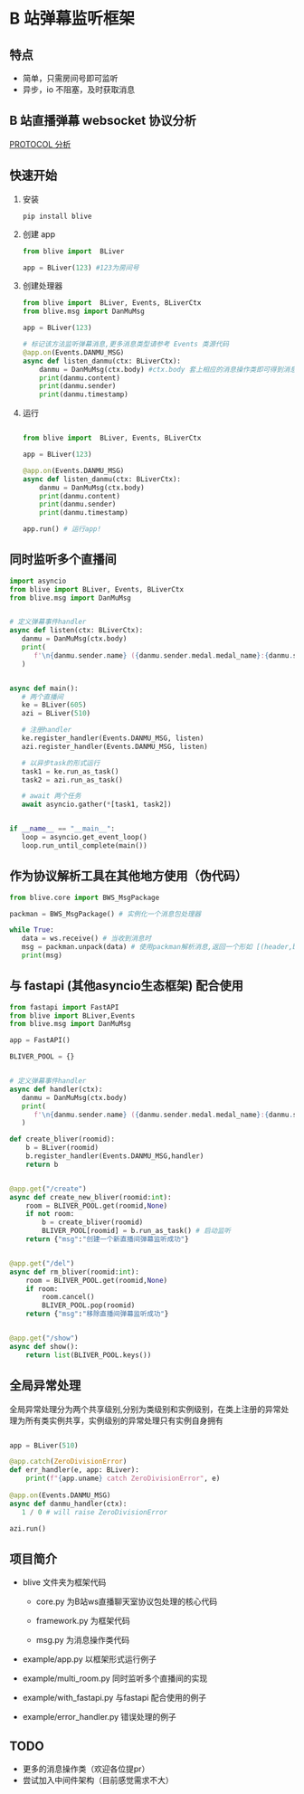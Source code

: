 # B 站弹幕监听框架

## 特点

- 简单，只需房间号即可监听
- 异步，io 不阻塞，及时获取消息

## B 站直播弹幕 websocket 协议分析

[PROTOCOL 分析](./PROTOCOL.md)

## 快速开始

1. 安装

   `pip install blive`

2. 创建 app

   ```python
   from blive import  BLiver

   app = BLiver(123) #123为房间号
   ```

3. 创建处理器

   ```python
   from blive import  BLiver, Events, BLiverCtx
   from blive.msg import DanMuMsg

   app = BLiver(123)

   # 标记该方法监听弹幕消息,更多消息类型请参考 Events 类源代码
   @app.on(Events.DANMU_MSG)
   async def listen_danmu(ctx: BLiverCtx):
       danmu = DanMuMsg(ctx.body) #ctx.body 套上相应的消息操作类即可得到消息的基本内容,也可直接操作 ctx.body
       print(danmu.content)
       print(danmu.sender)
       print(danmu.timestamp)
   ```

4. 运行

   ```python

   from blive import  BLiver, Events, BLiverCtx

   app = BLiver(123)

   @app.on(Events.DANMU_MSG)
   async def listen_danmu(ctx: BLiverCtx):
       danmu = DanMuMsg(ctx.body)
       print(danmu.content)
       print(danmu.sender)
       print(danmu.timestamp)

   app.run() # 运行app!

   ```

## 同时监听多个直播间

```python
import asyncio
from blive import BLiver, Events, BLiverCtx
from blive.msg import DanMuMsg


# 定义弹幕事件handler
async def listen(ctx: BLiverCtx):
   danmu = DanMuMsg(ctx.body)
   print(
      f'\n{danmu.sender.name} ({danmu.sender.medal.medal_name}:{danmu.sender.medal.medal_level}): "{danmu.content}"\n'
   )


async def main():
   # 两个直播间
   ke = BLiver(605)
   azi = BLiver(510)

   # 注册handler
   ke.register_handler(Events.DANMU_MSG, listen)
   azi.register_handler(Events.DANMU_MSG, listen)

   # 以异步task的形式运行
   task1 = ke.run_as_task()
   task2 = azi.run_as_task()

   # await 两个任务
   await asyncio.gather(*[task1, task2])


if __name__ == "__main__":
   loop = asyncio.get_event_loop()
   loop.run_until_complete(main()) 
```

## 作为协议解析工具在其他地方使用（伪代码）

```python
from blive.core import BWS_MsgPackage

packman = BWS_MsgPackage() # 实例化一个消息包处理器

while True:
   data = ws.receive() # 当收到消息时
   msg = packman.unpack(data) # 使用packman解析消息,返回一个形如 [(header,body), (header,body), ... ] 数组
   print(msg)
```

## 与 fastapi (其他asyncio生态框架) 配合使用

```python
from fastapi import FastAPI
from blive import BLiver,Events
from blive.msg import DanMuMsg

app = FastAPI()

BLIVER_POOL = {}


# 定义弹幕事件handler
async def handler(ctx):
   danmu = DanMuMsg(ctx.body)
   print(
      f'\n{danmu.sender.name} ({danmu.sender.medal.medal_name}:{danmu.sender.medal.medal_level}): "{danmu.content}"\n'
   )

def create_bliver(roomid):
    b = BLiver(roomid)
    b.register_handler(Events.DANMU_MSG,handler)
    return b


@app.get("/create")
async def create_new_bliver(roomid:int):
    room = BLIVER_POOL.get(roomid,None)
    if not room:
        b = create_bliver(roomid)
        BLIVER_POOL[roomid] = b.run_as_task() # 启动监听
    return {"msg":"创建一个新直播间弹幕监听成功"}


@app.get("/del")
async def rm_bliver(roomid:int):
    room = BLIVER_POOL.get(roomid,None)
    if room:
        room.cancel()
        BLIVER_POOL.pop(roomid)
    return {"msg":"移除直播间弹幕监听成功"}


@app.get("/show")
async def show():
    return list(BLIVER_POOL.keys())
```


## 全局异常处理

全局异常处理分为两个共享级别,分别为类级别和实例级别，在类上注册的异常处理为所有类实例共享，实例级别的异常处理只有实例自身拥有

```python

app = BLiver(510)

@app.catch(ZeroDivisionError)
def err_handler(e, app: BLiver):
    print(f"{app.uname} catch ZeroDivisionError", e)
   
@app.on(Events.DANMU_MSG)
async def danmu_handler(ctx):
   1 / 0 # will raise ZeroDivisionError

azi.run()
```

## 项目简介

- blive 文件夹为框架代码

  - core.py 为B站ws直播聊天室协议包处理的核心代码

  - framework.py 为框架代码

  - msg.py 为消息操作类代码

- example/app.py
   以框架形式运行例子

- example/multi_room.py
   同时监听多个直播间的实现

- example/with_fastapi.py
   与fastapi 配合使用的例子

- example/error_handler.py
   错误处理的例子

## TODO

- 更多的消息操作类（欢迎各位提pr）
- 尝试加入中间件架构（目前感觉需求不大）
